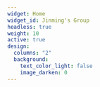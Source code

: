 ```yaml
---
widget: Home
widget_id: Jinming's Group
headless: true
weight: 10
active: true
design:
  columns: "2"
  background:
    text_color_light: false
    image_darken: 0
---
```

